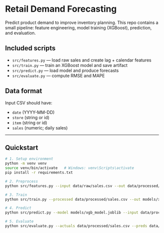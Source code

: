 # Retail Demand Forecasting

Predict product demand to improve inventory planning. This repo contains a small pipeline: feature engineering, model training (XGBoost), prediction, and evaluation.

## Included scripts
- `src/features.py` — load raw sales and create lag + calendar features
- `src/train.py` — train an XGBoost model and save artifact
- `src/predict.py` — load model and produce forecasts
- `src/evaluate.py` — compute RMSE and MAPE

## Data format
Input CSV should have:
- `date` (YYYY-MM-DD)
- `store` (string or id)
- `item` (string or id)
- `sales` (numeric; daily sales)
----
## Quickstart
```bash
# 1. Setup environment
python -m venv venv
source venv/bin/activate   # Windows: venv\Scripts\activate
pip install -r requirements.txt

# 2. Preprocess
python src/features.py --input data/raw/sales.csv --out data/processed/sales.csv

# 3. Train
python src/train.py --processed data/processed/sales.csv --out models/xgb_model.joblib

# 4. Predict
python src/predict.py --model models/xgb_model.joblib --input data/processed/sales.csv --out data/preds.csv

# 5. Evaluate
python src/evaluate.py --actuals data/processed/sales.csv --preds data/preds.csv
